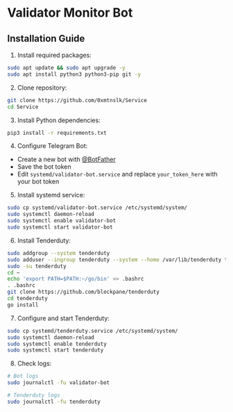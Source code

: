 # Validator Monitor Bot

## Installation Guide

1. Install required packages:
```bash
sudo apt update && sudo apt upgrade -y
sudo apt install python3 python3-pip git -y
```

2. Clone repository:
```bash
git clone https://github.com/0xmtnslk/Service
cd Service
```

3. Install Python dependencies:
```bash
pip3 install -r requirements.txt
```

4. Configure Telegram Bot:
- Create a new bot with [@BotFather](https://t.me/BotFather)
- Save the bot token
- Edit `systemd/validator-bot.service` and replace `your_token_here` with your bot token

5. Install systemd service:
```bash
sudo cp systemd/validator-bot.service /etc/systemd/system/
sudo systemctl daemon-reload
sudo systemctl enable validator-bot
sudo systemctl start validator-bot
```

6. Install Tenderduty:
```bash
sudo addgroup --system tenderduty
sudo adduser --ingroup tenderduty --system --home /var/lib/tenderduty tenderduty
sudo -su tenderduty
cd ~
echo 'export PATH=$PATH:~/go/bin' >> .bashrc
. .bashrc
git clone https://github.com/blockpane/tenderduty
cd tenderduty
go install
```

7. Configure and start Tenderduty:
```bash
sudo cp systemd/tenderduty.service /etc/systemd/system/
sudo systemctl daemon-reload
sudo systemctl enable tenderduty
sudo systemctl start tenderduty
```

8. Check logs:
```bash
# Bot logs
sudo journalctl -fu validator-bot

# Tenderduty logs
sudo journalctl -fu tenderduty
```
